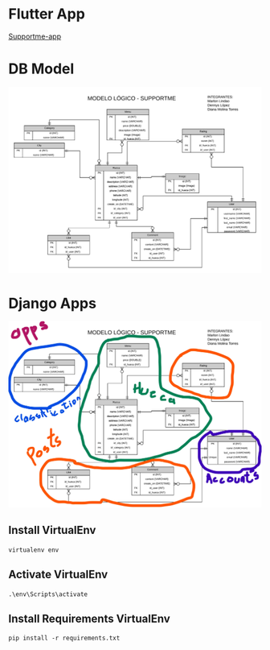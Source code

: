 # Flutter App
[Supportme-app](https://github.com/lopdam/supportme-app)
# DB Model
![DBModel](./src/DB_Model.png)

# Django Apps
![DjangoApps](./src/DB_Model_Apps.jpg)

## Install VirtualEnv

```
virtualenv env
```

## Activate VirtualEnv
```
.\env\Scripts\activate
```

## Install Requirements VirtualEnv
```
pip install -r requirements.txt
```